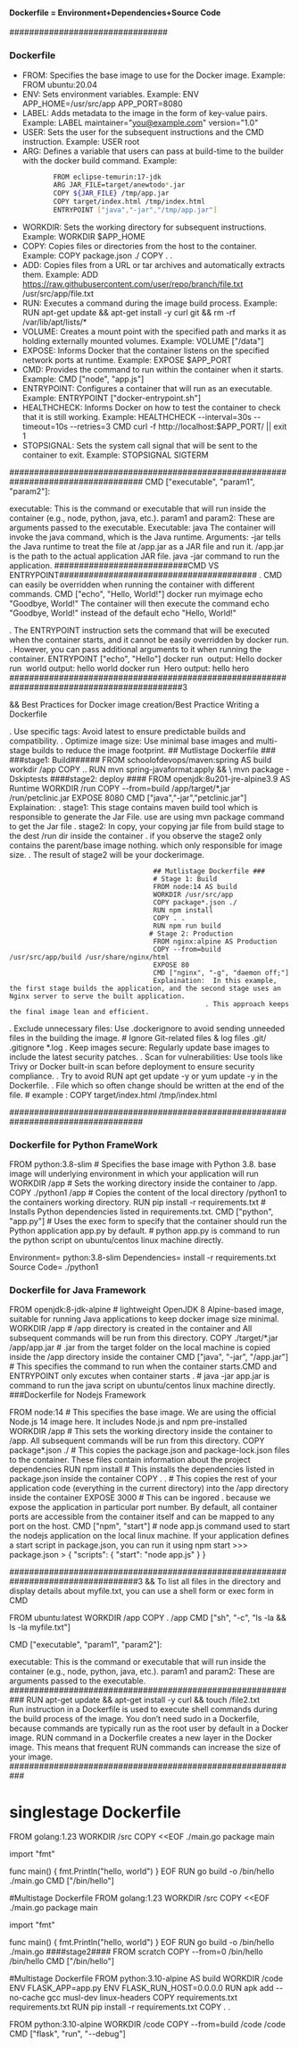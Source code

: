 #### Dockerfile = Environment+Dependencies+Source Code
################################
### Dockerfile 
- FROM: Specifies the base image to use for the Docker image.
    Example: FROM ubuntu:20.04
- ENV: Sets environment variables.
 Example: ENV APP_HOME=/usr/src/app APP_PORT=8080
- LABEL: Adds metadata to the image in the form of key-value pairs.
  Example: LABEL maintainer="you@example.com" version="1.0"
- USER: Sets the user for the subsequent instructions and the CMD instruction.
  Example: USER root
- ARG: Defines a variable that users can pass at build-time to the builder with the docker build command.
  Example: 
```sh
           FROM eclipse-temurin:17-jdk
           ARG JAR_FILE=target/anewtodo*.jar
           COPY ${JAR_FILE} /tmp/app.jar
           COPY target/index.html /tmp/index.html
           ENTRYPOINT ["java","-jar","/tmp/app.jar"]
```
- WORKDIR: Sets the working directory for subsequent instructions.
  Example: WORKDIR $APP_HOME
- COPY:  Copies files or directories from the host to the container.
  Example: COPY package.json ./ COPY . .
- ADD:  Copies files from a URL or tar archives and automatically extracts them.
  Example: ADD https://raw.githubusercontent.com/user/repo/branch/file.txt /usr/src/app/file.txt
- RUN:  Executes a command during the image build process.
  Example: RUN apt-get update && apt-get install -y curl git && rm -rf /var/lib/apt/lists/*
- VOLUME:  Creates a mount point with the specified path and marks it as holding externally mounted volumes.
  Example: VOLUME ["/data"]
- EXPOSE: Informs Docker that the container listens on the specified network ports at runtime.
  Example: EXPOSE $APP_PORT
- CMD: Provides the command to run within the container when it starts.
  Example: CMD ["node", "app.js"]
- ENTRYPOINT: Configures a container that will run as an executable.
 Example: ENTRYPOINT ["docker-entrypoint.sh"]
- HEALTHCHECK: Informs Docker on how to test the container to check that it is still working.
 Example: HEALTHCHECK --interval=30s --timeout=10s --retries=3 CMD curl -f http://localhost:$APP_PORT/ || exit 1
- STOPSIGNAL: Sets the system call signal that will be sent to the container to exit.
 Example: STOPSIGNAL SIGTERM

###################################################################################
CMD ["executable", "param1", "param2"]:

  executable: This is the command or executable that will run inside the container (e.g., node, python, java, etc.).
  param1 and param2: These are arguments passed to the executable.
  Executable: java
  The container will invoke the java command, which is the Java runtime.
  Arguments:
  -jar tells the Java runtime to treat the file at /app.jar as a JAR file and run it.
  /app.jar is the path to the actual application JAR file.
  java -jar command to run the application.
  ###########################CMD VS ENTRYPOINT########################################
  . CMD can easily be overridden when running the container with different commands.
   CMD ["echo", "Hello, World!"]
  docker run myimage echo "Goodbye, World!"
  The container will then execute the command echo "Goodbye, World!" instead of the default echo "Hello, World!"
  
  . The ENTRYPOINT instruction sets the command that will be executed when the container starts, and it cannot be easily overridden by docker run. 
  . However, you can pass additional arguments to it when running the container.
   ENTRYPOINT ["echo", "Hello"]
   docker run <image>
   output: Hello
   docker run <image> world
   output: hello world
   docker run <image> Hero
   output: hello hero
###########################################################################################3  

&& Best Practices for Docker image creation/Best Practice Writing a Dockerfile 

.  Use specific tags:                   Avoid latest to ensure predictable builds and compatibility.
.  Optimize image size:                 Use minimal base images and multi-stage builds to reduce the image footprint.
                                           ## Mutlistage Dockerfile ###
                                             ###stage1: Build######
                                            FROM schoolofdevops/maven:spring AS build
                                            workdir /app
                                            COPY ..
                                            RUN mvn spring-javaformat:apply && \ mvn package -Dskiptests
                                            ####stage2: deploy ####
                                            FROM openjdk:8u201-jre-alpine3.9 AS Runtime
                                            WORKDIR /run
                                            COPY --from=build /app/target/*.jar /run/petclinic.jar
                                            EXPOSE 8080
                                            CMD ["java","-jar","petclinic.jar"]
                                        Explaination: 
                                           . stage1:  This stage contains maven build tool which is responsible to generate the Jar File. use are using mvn package command to get the Jar file 
                                           . stage2:   In copy, your copying jar file from build stage to the dest /run dir inside the container 
                                                      . if you observe the stage2 only contains the parent/base image nothing. which only responsible for image size.
                                                      . The result of stage2 will be your dockerimage.
      
                                          
                                        ## Mutlistage Dockerfile ###
                                        # Stage 1: Build
                                        FROM node:14 AS build
                                        WORKDIR /usr/src/app
                                        COPY package*.json ./
                                        RUN npm install
                                        COPY . .
                                        RUN npm run build
                                       # Stage 2: Production
                                        FROM nginx:alpine AS Production 
                                        COPY --from=build /usr/src/app/build /usr/share/nginx/html
                                        EXPOSE 80
                                        CMD ["nginx", "-g", "daemon off;"]
                                        Explaination:  In this example, the first stage builds the application, and the second stage uses an Nginx server to serve the built application. 
                                                     . This approach keeps the final image lean and efficient.

.  Exclude unnecessary files:           Use .dockerignore to avoid sending unneeded files in the building the image.
                                        # Ignore Git-related files & log files
                                              .git/
                                              .gitignore
                                              *.log
.  Keep images secure:                  Regularly update base images to include the latest security patches.
.  Scan for vulnerabilities:            Use tools like Trivy or Docker built-in scan before deployment to ensure security compliance.
. Try to avoid RUN apt get update -y or yum update -y in the Dockerfile.
. File which so often change should be written at the end of the file. # example : COPY target/index.html /tmp/index.html


###################################################################################
### Dockerfile for Python FrameWork
FROM python:3.8-slim                         # Specifies the base image with Python 3.8.  base image will underlying environment in which your application will run               
WORKDIR /app                                 # Sets the working directory inside the container to /app.
COPY ./python1 /app                          # Copies the content of the local directory /python1 to the containers working directory.
RUN pip install -r requirements.txt          # Installs Python dependencies listed in requirements.txt.
CMD ["python", "app.py"]                     # Uses the exec form to specify that the container should run the Python application app.py by default. 
                                             # python app.py is command to run the python script on ubuntu/centos linux machine directly.
                      
Environment= python:3.8-slim
Dependencies= install -r requirements.txt 
Source Code= ./python1 

### Dockerfile for Java Framework
FROM openjdk:8-jdk-alpine                       #  lightweight OpenJDK 8 Alpine-based image, suitable for running Java applications to keep docker image size minimal.
WORKDIR /app                                    #  /app directory is created in the container and All subsequent commands will be run from this directory.
COPY ./target/*.jar /app/app.jar                #  .jar from the target folder on the local machine is copied inside the /app directory inside the container
CMD ["java", "-jar", "/app.jar"]                #   This specifies the command to run when the container starts.CMD and ENTRYPOINT only excutes when container starts .
                                                # java -jar app.jar is command to run the java script on ubuntu/centos linux machine directly.
###Dockerfile for Nodejs Framework

FROM node:14                           # This specifies the base image. We are  using the official Node.js 14 image here. It includes Node.js and npm pre-installed        
WORKDIR /app                           # This sets the working directory inside the container to /app. All subsequent commands will be run from this directory.
COPY package*.json ./                  # This copies the package.json and package-lock.json files to the container. These files contain information about the project dependencies
RUN npm install                        # This installs the dependencies listed in package.json inside the container
COPY . .                               # This copies the rest of your application code (everything in the current directory) into the /app directory inside the container
EXPOSE 3000                            #  This can be ingored . because we expose the application in particular port number. 
                                         By default, all container ports are accessible from the container itself and can be mapped to any port on the host.
CMD ["npm", "start"]                  # node app.js command used to start the nodejs  application on the local linux machine. 
                                         If your application defines a start script in package.json, you can run it using npm start
                                         >>> package.json 
                                         > {
                                              "scripts": {
                                            "start": "node app.js"
                                            }
                                           }


##################################################################################3
&& To list all files in the directory and display details about myfile.txt, you can use a shell form or exec form in CMD

FROM ubuntu:latest
WORKDIR /app
COPY . /app
CMD ["sh", "-c", "ls -la && ls -la myfile.txt"]

CMD ["executable", "param1", "param2"]:

executable: This is the command or executable that will run inside the container (e.g., node, python, java, etc.).
param1 and param2: These are arguments passed to the executable.
###########################################################
RUN apt-get update && apt-get install -y curl && touch /file2.txt  
    Run instruction in a Dockerfile is used to execute shell commands during the build process of the image.
    You don’t need sudo in a Dockerfile, because commands are typically run as the root user by default in a Docker image.
    RUN command in a Dockerfile creates a new layer in the Docker image. This means that frequent RUN commands can increase the size of your image.
###########################################################
# singlestage Dockerfile
FROM golang:1.23
WORKDIR /src
COPY <<EOF ./main.go
package main

import "fmt"

func main() {
  fmt.Println("hello, world")
}
EOF
RUN go build -o /bin/hello ./main.go
CMD ["/bin/hello"]

#Multistage Dockerfile
FROM golang:1.23
WORKDIR /src
COPY <<EOF ./main.go
package main

import "fmt"

func main() {
  fmt.Println("hello, world")
}
EOF
RUN go build -o /bin/hello ./main.go
 ####stage2####
FROM scratch
COPY --from=0 /bin/hello /bin/hello
CMD ["/bin/hello"]

#Multistage Dockerfile
FROM python:3.10-alpine AS build
WORKDIR /code
ENV FLASK_APP=app.py
ENV FLASK_RUN_HOST=0.0.0.0
RUN apk add --no-cache gcc musl-dev linux-headers
COPY requirements.txt requirements.txt
RUN pip install -r requirements.txt
COPY . .

FROM python:3.10-alpine 
WORKDIR /code
COPY --from=build /code /code
CMD ["flask", "run", "--debug"]